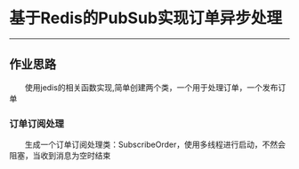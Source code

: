 # 基于Redis的PubSub实现订单异步处理
***
## 作业思路
&ensp;&ensp;&ensp;&ensp;使用jedis的相关函数实现,简单创建两个类，一个用于处理订单，一个发布订单


### 订单订阅处理
&ensp;&ensp;&ensp;&ensp;生成一个订单订阅处理类：SubscribeOrder，使用多线程进行启动，不然会阻塞，当收到消息为空时结束